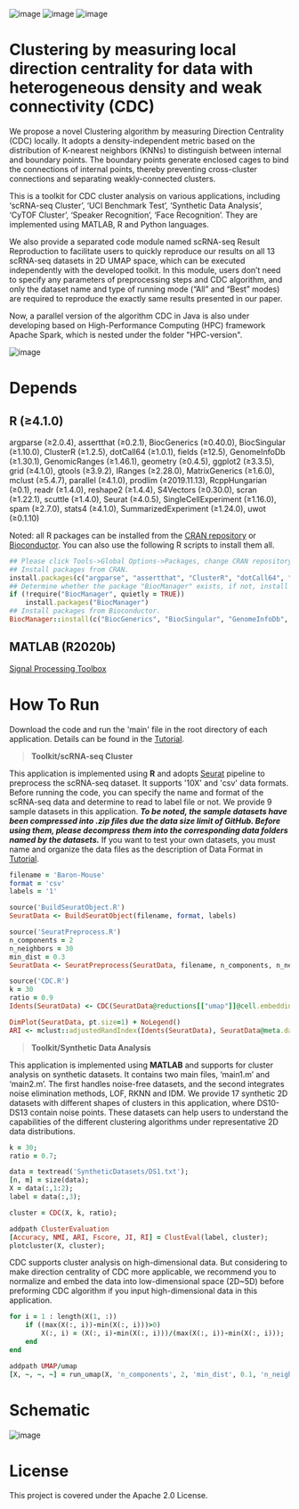 ![image](https://img.shields.io/badge/R-4.1.0-brightgreen) ![image](https://img.shields.io/badge/MATLAB-R2020b-red) ![image](https://img.shields.io/badge/Python-3.9.1-blue)
# Clustering by measuring local direction centrality for data with heterogeneous density and weak connectivity (CDC)


We propose a novel Clustering algorithm by measuring Direction Centrality (CDC) locally. It adopts a density-independent metric based on the distribution of K-nearest neighbors (KNNs) to distinguish between internal and boundary points. The boundary points generate enclosed cages to bind the connections of internal points, thereby preventing cross-cluster connections and separating weakly-connected clusters.

This is a toolkit for CDC cluster analysis on various applications, including ‘scRNA-seq Cluster’, ‘UCI Benchmark Test’, ‘Synthetic Data Analysis’, ‘CyTOF Cluster’, ‘Speaker Recognition’, ‘Face Recognition’. They are implemented using MATLAB, R and Python languages.

We also provide a separated code module named scRNA-seq Result Reproduction to facilitate users to quickly reproduce our results on all 13 scRNA-seq datasets in 2D UMAP space, which can be executed independently with the developed toolkit. In this module, users don’t need to specify any parameters of preprocessing steps and CDC algorithm, and only the dataset name and type of running mode (“All” and “Best” modes) are required to reproduce the exactly same results presented in our paper.

Now, a parallel version of the algorithm CDC in Java is also under developing based on High-Performance Computing (HPC) framework Apache Spark, which is nested under the folder "HPC-version".

![image](https://github.com/ZPGuiGroupWhu/ClusteringDirectionCentrality/blob/master/pics/index1.jpg)

# Depends
## R (≥4.1.0)
argparse (≥2.0.4), assertthat (≥0.2.1), BiocGenerics (≥0.40.0), BiocSingular (≥1.10.0), ClusterR (≥1.2.5), dotCall64 (≥1.0.1), fields (≥12.5), GenomeInfoDb (≥1.30.1), GenomicRanges (≥1.46.1), geometry (≥0.4.5), ggplot2 (≥3.3.5), grid (≥4.1.0), gtools (≥3.9.2), IRanges (≥2.28.0), MatrixGenerics (≥1.6.0), mclust (≥5.4.7), parallel (≥4.1.0), prodlim (≥2019.11.13), RcppHungarian (≥0.1), readr (≥1.4.0), reshape2 (≥1.4.4), S4Vectors (≥0.30.0), scran (≥1.22.1), scuttle (≥1.4.0), Seurat (≥4.0.5), SingleCellExperiment (≥1.16.0), spam (≥2.7.0), stats4 (≥4.1.0), SummarizedExperiment (≥1.24.0), uwot (≥0.1.10)

Noted: all R packages can be installed from the [CRAN repository](https://cran.r-project.org/) or [Bioconductor](https://www.bioconductor.org/). You can also use the following R scripts to install them all.
```ruby
## Please click Tools->Global Options->Packages, change CRAN repository to a near mirror. Then, execute the following code:
## Install packages from CRAN.
install.packages(c("argparse", "assertthat", "ClusterR", "dotCall64", "fields", "geometry", "ggplot2", "gtools", "mclust", "prodlim", "RcppHungarian", "readr", "reshape2", "Seurat", "spam", "uwot"))
## Determine whether the package "BiocManager" exists, if not, install this package.
if (!require("BiocManager", quietly = TRUE))
    install.packages("BiocManager")
## Install packages from Bioconductor.
BiocManager::install(c("BiocGenerics", "BiocSingular", "GenomeInfoDb", "GenomicRanges", "IRanges", "MatrixGenerics", "S4Vectors", "scran", "scuttle", "SingleCellExperiment", "SummarizedExperiment"), force = TRUE, update = TRUE, ask = FALSE)
```
## MATLAB (R2020b)
[Signal Processing Toolbox](https://www.mathworks.com/products/signal.html)

# How To Run

Download the code and run the 'main' file in the root directory of each application. Details can be found in the [Tutorial](https://github.com/ZPGuiGroupWhu/ClusteringDirectionCentrality/blob/master/Tutorial.pdf).

> **Toolkit/scRNA-seq Cluster**

This application is implemented using **R** and adopts [Seurat](https://satijalab.org/seurat) pipeline to preprocess the scRNA-seq dataset. It supports '10X' and 'csv' data formats. Before running the code, you can specify the name and format of the scRNA-seq data and determine to read to label file or not. We provide 9 sample datasets in this application. ***To be noted, the sample datasets have been compressed into .zip files due the data size limit of GitHub. Before using them, please decompress them into the corresponding data folders named by the datasets.***
If you want to test your own datasets, you must name and organize the data files as the description of Data Format in [Tutorial](https://github.com/ZPGuiGroupWhu/ClusteringDirectionCentrality/blob/master/Tutorial.pdf). 
```ruby
filename = 'Baron-Mouse'
format = 'csv'
labels = '1'

source('BuildSeuratObject.R')
SeuratData <- BuildSeuratObject(filename, format, labels)

source('SeuratPreprocess.R')
n_components = 2
n_neighbors = 30
min_dist = 0.3
SeuratData <- SeuratPreprocess(SeuratData, filename, n_components, n_neighbors, min_dist)

source('CDC.R')
k = 30
ratio = 0.9
Idents(SeuratData) <- CDC(SeuratData@reductions[["umap"]]@cell.embeddings, k, ratio)

DimPlot(SeuratData, pt.size=1) + NoLegend()
ARI <- mclust::adjustedRandIndex(Idents(SeuratData), SeuratData@meta.data[["Cluster"]])

```


> **Toolkit/Synthetic Data Analysis**

This application is implemented using **MATLAB** and supports for cluster analysis on synthetic datasets. It contains two main files, ‘main1.m’ and ‘main2.m’. The first handles noise-free datasets, and the second integrates noise elimination methods, LOF, RKNN and IDM. We provide 17 synthetic 2D datasets with different shapes of clusters in this application, where DS10-DS13 contain noise points. These datasets can help users to understand the capabilities of the different clustering algorithms under representative 2D data distributions.

```ruby
k = 30;
ratio = 0.7;

data = textread('SyntheticDatasets/DS1.txt');
[n, m] = size(data);
X = data(:,1:2);
label = data(:,3);

cluster = CDC(X, k, ratio);

addpath ClusterEvaluation
[Accuracy, NMI, ARI, Fscore, JI, RI] = ClustEval(label, cluster);
plotcluster(X, cluster);
```

CDC supports cluster analysis on high-dimensional data. But considering to make direction centrality of CDC more applicable, we recommend you to normalize and embed the data into low-dimensional space (2D~5D) before preforming CDC algorithm if you input high-dimensional data in this application.
```ruby
for i = 1 : length(X(1, :))
    if ((max(X(:, i))-min(X(:, i)))>0)
        X(:, i) = (X(:, i)-min(X(:, i)))/(max(X(:, i))-min(X(:, i)));
    end
end

addpath UMAP/umap
[X, ~, ~, ~] = run_umap(X, 'n_components', 2, 'min_dist', 0.1, 'n_neighbors', 20);
```

# Schematic

![image](https://github.com/ZPGuiGroupWhu/ClusteringDirectionCentrality/blob/master/pics/workflow.gif)

# License

This project is covered under the Apache 2.0 License.
